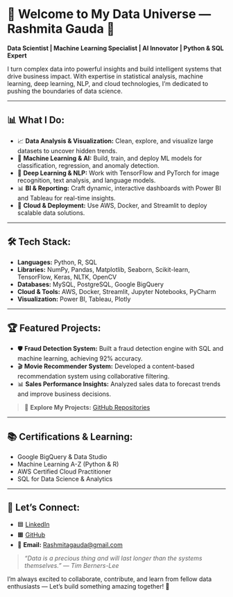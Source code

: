 # 🚀 Welcome to My Data Universe — Rashmita Gauda 🌌

**Data Scientist | Machine Learning Specialist | AI Innovator | Python & SQL Expert**

I turn complex data into powerful insights and build intelligent systems that drive business impact. With expertise in statistical analysis, machine learning, deep learning, NLP, and cloud technologies, I’m dedicated to pushing the boundaries of data science.

---

## 📊 **What I Do:**
- 📈 **Data Analysis & Visualization:** Clean, explore, and visualize large datasets to uncover hidden trends.
- 🤖 **Machine Learning & AI:** Build, train, and deploy ML models for classification, regression, and anomaly detection.
- 🧠 **Deep Learning & NLP:** Work with TensorFlow and PyTorch for image recognition, text analysis, and language models.
- 📊 **BI & Reporting:** Craft dynamic, interactive dashboards with Power BI and Tableau for real-time insights.
- 📂 **Cloud & Deployment:** Use AWS, Docker, and Streamlit to deploy scalable data solutions.

---

## 🛠️ **Tech Stack:**
- **Languages:** Python, R, SQL
- **Libraries:** NumPy, Pandas, Matplotlib, Seaborn, Scikit-learn, TensorFlow, Keras, NLTK, OpenCV
- **Databases:** MySQL, PostgreSQL, Google BigQuery
- **Cloud & Tools:** AWS, Docker, Streamlit, Jupyter Notebooks, PyCharm
- **Visualization:** Power BI, Tableau, Plotly

---

## 🏆 **Featured Projects:**
- 🛡️ **Fraud Detection System:** Built a fraud detection engine with SQL and machine learning, achieving 92% accuracy.
- 🎬 **Movie Recommender System:** Developed a content-based recommendation system using collaborative filtering.
- 📊 **Sales Performance Insights:** Analyzed sales data to forecast trends and improve business decisions.

> 🚀 **Explore My Projects:** [GitHub Repositories](#)

---

## 📚 **Certifications & Learning:**
- Google BigQuery & Data Studio
- Machine Learning A-Z (Python & R)
- AWS Certified Cloud Practitioner
- SQL for Data Science & Analytics

---

## 🔗 **Let’s Connect:**
- 🟦 [LinkedIn](#)
- 🟧 [GitHub](#)
- 📧 **Email:** Rashmitagauda@gmail.com

> _“Data is a precious thing and will last longer than the systems themselves.” — Tim Berners-Lee_

I’m always excited to collaborate, contribute, and learn from fellow data enthusiasts — Let’s build something amazing together! 🌟

